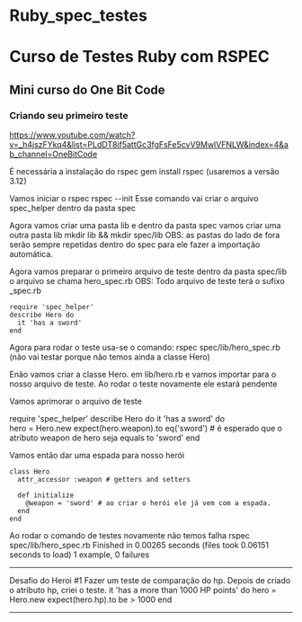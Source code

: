# Ruby_spec_testes

# Curso de Testes Ruby com RSPEC

## Mini curso do One Bit Code

### Criando seu primeiro teste

https://www.youtube.com/watch?v=_h4jszFYkq4&list=PLdDT8if5attGc3fgFsFe5cvV9MwlVFNLW&index=4&ab_channel=OneBitCode

É necessária a instalação do rspec
gem install rspec (usaremos a versão 3.12)

Vamos iniciar o rspec
rspec --init
Esse comando vai criar o arquivo spec_helper dentro da pasta spec

Agora vamos criar uma pasta lib e dentro da pasta spec vamos criar uma outra pasta lib
mkdir lib && mkdir spec/lib
OBS: as pastas do lado de fora serão sempre repetidas dentro do spec para ele fazer a importação automática.

Agora vamos preparar o primeiro arquivo de teste dentro da pasta spec/lib o arquivo se chama hero_spec.rb
OBS: Todo arquivo de teste terá o sufixo \_spec.rb

    require 'spec_helper'
    describe Hero do
      it 'has a sword'
    end

Agora para rodar o teste usa-se o comando:
rspec spec/lib/hero_spec.rb (não vai testar porque não temos ainda a classe Hero)

Enão vamos criar a classe Hero. em lib/hero.rb e vamos importar para o nosso arquivo de teste.
Ao rodar o teste novamente ele estará pendente

Vamos aprimorar o arquivo de teste

require 'spec_helper'
describe Hero do
it 'has a sword' do  
 hero = Hero.new
expect(hero.weapon).to eq('sword') # é esperado que o atributo weapon de hero seja equals to 'sword'
end

Vamos então dar uma espada para nosso herói

    class Hero
      attr_accessor :weapon # getters and setters

      def initialize
        @weapon = 'sword' # ao criar o herói ele já vem com a espada.
      end
    end

Ao rodar o comando de testes novamente não temos falha
rspec spec/lib/hero_spec.rb
Finished in 0.00265 seconds (files took 0.06151 seconds to load)
1 example, 0 failures

---

Desafio do Heroi #1
Fazer um teste de comparação do hp. Depois de criado o atributo hp, criei o teste.
it 'has a more than 1000 HP points' do
hero = Hero.new
expect(hero.hp).to be > 1000
end

---
